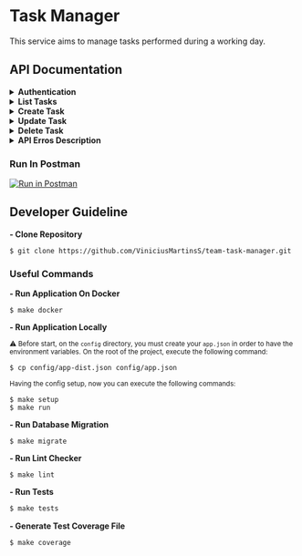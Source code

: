 # Task Manager
This service aims to manage tasks performed during a working day.

## API Documentation

<details>
  <summary><b>Authentication</b></summary>

  </br>

  > **Handle API Authentication**

  #### URL
  `/auth/login`

  #### Method
  `POST`

  #### Data Params
  ```json
  {
      "email": "example@example.io",
      "password": "123456"
  }
  ```

  * `email` **Required**
  * `password` **Required**

  #### Success Response
  ```json
  {
      "status": 0,
      "accessToken": "eyJhbGciOiJIUzI1NiIsInR5cCI6IkpXVCJ9"
  }
  ```

  #### Error Response
  ```json
  {
      "status": 101,
      "message": "Stop right there! You are unauthorized!"
  }
  ```

  ```json
  {
    "status": 100,
    "message": "Key: 'LoginPayload.Email' Error:Field validation for 'Email' failed on the 'required' tag\nKey: 'LoginPayload.Password' Error:Field validation for 'Password' failed on the 'required' tag"
  }
  ```

  #### Try it out
  ```bash
  curl --location --request POST 'localhost:3000/auth/login' \
  --header 'Content-Type: application/json' \
  --data-raw '{
      "email": "example@example.io",
      "password": "123456"
  }'
  ```

  <sub>

  **⚠️ Credentials**

  ```
  Technician 01
   Email: john.doe@example.com
   Password: Sw@rd2021

  Technician 02
   Email: julius.rock@example.com"
   Password: Sw@rd2021

  Manager
    Email: jane.doe@example.com
    Password: Sw@rd2021
  ```

  </sup>

</details>

<details>
  <summary><b>List Tasks</b></summary>

  </br>

  > **Show all task of a technician**

  #### URL
  `/tasks`

  #### Method
  `GET`

  #### Authorization
  `Bearer Token`

  * `token` **Required**

  #### Success Response
  ```json
  {
      "status": 0,
      "result": [
          {
              "id": 1,
              "name": "Task Hello World",
              "summary": "Hello World! This is my new task"
          }
      ]
  }
  ```

  #### Error Response
  ```json
  {
    "status": 104,
    "message": "You do not have any tasks. Create a new one & let's get to work! ;)"
  }
  ```

  #### Try it out
  ```bash
  curl --location --request GET 'localhost:3000/tasks' \
  --header 'Authorization: Bearer eyJhbGciOiJIUzI1NiIsInR5cCI6IkpXVCJ9'
  ```

</details>

<details>
  <summary><b>Create Task</b></summary>

  </br>

  > **Creates a task for a specific technician**

  #### URL
  `/tasks`

  #### Method
  `POST`

  #### Data Params
  ```json
  {
    "name": "Hello World",
    "summary": "Hello World! This is my new task",
    "performed": "07/11/2021"
  }
  ```

  * `name` **Required**
  * `summary` **Required**
  * `performed` **Optional - DD/MM/YYYY**

  #### Authorization
  `Bearer Token`

  * `token` **Required**

  #### Success Response
  ```json
  {
    "status": 0,
    "result": [
        {
            "id": 2,
            "name": "Hello World",
            "summary": "Hello World! This is my new task",
            "Performed": "07/11/2021"
        }
     ]
  }
  ```

  #### Error Response
  ```json
  {
    "status": 100,
    "message": "Key: 'TaskCreateDTO.Name' Error:Field validation for 'Name' failed on the 'required' tag\nKey: 'TaskCreateDTO.Summary' Error:Field validation for 'Summary' failed on the 'required' tag"
  }
  ```

  #### Try it out
  ```bash
  curl --location --request POST 'localhost:3000/tasks' \
  --header 'Authorization: Bearer eyJhbGciOiJIUzI1NiIsInR5cCI6IkpXVCJ9' \
  --header 'Content-Type: application/json' \
  --data-raw '{
      "name": "Hello World",
      "summary": "Hello World! This is my new task",
      "performed": "07/11/2021"
  }'
  ```

</details>

<details>
  <summary><b>Update Task</b></summary>

  </br>

  > **Update a task of technician**

  #### URL
  `/tasks/:id`

  #### Method
  `PUT`

  #### Data Params
  ```json
  {
    "name": "Hello World",
    "performed": "07/11/2021"
  }
  ```

  * `name` **Optional**
  * `summary` **Optional**
  * `performed` **Optional - DD/MM/YYYY**

  #### Authorization
  `Bearer Token`

  * `token` **Required**

  #### Success Response
  ```json
  {
    "status": 0,
    "result": [
        {
            "id": 1,
            "name": "Hello World",
            "Performed": "07/11/2021"
        }
     ]
  }
  ```

  #### Error Response
  ```json
  {
    "status": 100,
    "message": "key: 'TaskCreate.Summary' Error:Field validation for 'Performed' failed on the 'format' regex"
  }
  ```

  ```json
  {
    "status": 104,
    "message": "Hmmmm... We could not find the requested record. Are you sure it exists? Are you sure it belongs to you?"
  }
  ```

  #### Try it out
  ```bash
  curl --location --request PUT 'localhost:3000/tasks/1' \
  --header 'Authorization: Bearer eyJhbGciOiJIUzI1NiIsInR5cCI6IkpXVCJ9' \
  --header 'Content-Type: application/json' \
  --data-raw '{
      "performed": "18/11/2020"
  }'
  ```

</details>

<details>
  <summary><b>Delete Task</b></summary>

  </br>

  > **[MANAGER ONLY] Delete task of a technician**

  #### URL
  `/tasks/:id`

  #### Method
  `DELETE`

  #### Authorization
  `Bearer Token`

  * `token` **Required**

  #### Success Response
  ```json
  {
      "status": 0,
      "message": "Register with the following ID: '1' was deleted successfully!"
  }
  ```

  #### Error Response
  ```json
  {
      "status": 103,
      "message": "Hummmm... It seems you are not allowed to do such a thing. Ask for your manager help!"
  }
  ```

  ```json
  {
    "status": 104,
    "message": "Hmmmm... We could not find the requested record. Are you sure it exists? Are you sure it belongs to you?"
  }
  ```

  #### Try it out
  ```bash
  curl --location --request DELETE 'localhost:3000/tasks/1' \
  --header 'Authorization: Bearer eyJhbGciOiJIUzI1NiIsInR5cCI6IkpXVCJ9'
  ```

</details>

<details>
  <summary><b>API Erros Description</b></summary>

  </br>

  > **Here you are going to find out the description of our API errors**

  ```
  Code: 0
  Message: Success - Returns Created Object
  HTTP Status: 200

  Code: 100
  Message: Bad Request - Returns Invalid Fields
  HTTP Status: 400

  Code: 101
  Message: Stop Right There! You Are Unauthorized!
  HTTP Status: 401

  Code: 103
  Message: Hmmmm... It seems you are not allowed to do such a thing. Ask for your manager help!
  HTTP Status: 403

  Code: 104
  Message (UPDATE/DELETE): Hmmmm... We could not find the requested record. Are you sure it exists? Are you sure it belongs to you?
  Message (LIST): You do not have any tasks. Create a new one & let's get to work! ;
  HTTP Status: 404

  Code: 199
  Message: Something is broken on our side :(. Sorry for the inconvenience!
  HTTP Status: 500

  ```

</details>

### Run In Postman
[![Run in Postman](https://run.pstmn.io/button.svg)](https://app.getpostman.com/run-collection/955776fb0c44d8d9235f)

## Developer Guideline

**- Clone Repository**
```
$ git clone https://github.com/ViniciusMartinsS/team-task-manager.git
```

### Useful Commands

**- Run Application On Docker**
```
$ make docker
```

**- Run Application Locally**

<sub>⚠️ Before start, on the `config` directory, you must create your `app.json` in order to have the environment variables.
On the root of the project, execute the following command:</sup>
```
$ cp config/app-dist.json config/app.json
```

<sub> Having the config setup, now you can execute the following commands: <sub>

```
$ make setup
$ make run
```

**- Run Database Migration**
```
$ make migrate
```

**- Run Lint Checker**
```
$ make lint
```

**- Run Tests**
```bash
$ make tests
```

**- Generate Test Coverage File**
```bash
$ make coverage
```
